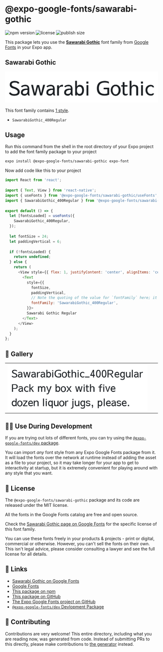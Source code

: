 # @expo-google-fonts/sawarabi-gothic

![npm version](https://flat.badgen.net/npm/v/@expo-google-fonts/sawarabi-gothic)
![license](https://flat.badgen.net/github/license/expo/google-fonts)
![publish size](https://flat.badgen.net/packagephobia/install/@expo-google-fonts/sawarabi-gothic)

This package lets you use the [**Sawarabi Gothic**](https://fonts.google.com/specimen/Sawarabi+Gothic) font family from [Google Fonts](https://fonts.google.com/) in your Expo app.

## Sawarabi Gothic

![Sawarabi Gothic](./font-family.png)

This font family contains [1 style](#-gallery).

- `SawarabiGothic_400Regular`

## Usage

Run this command from the shell in the root directory of your Expo project to add the font family package to your project
```sh
expo install @expo-google-fonts/sawarabi-gothic expo-font
```

Now add code like this to your project
```js
import React from 'react';

import { Text, View } from 'react-native';
import { useFonts } from '@expo-google-fonts/sawarabi-gothic/useFonts';
import { SawarabiGothic_400Regular } from '@expo-google-fonts/sawarabi-gothic/400Regular';

export default () => {
  let [fontsLoaded] = useFonts({
    SawarabiGothic_400Regular,
  });

  let fontSize = 24;
  let paddingVertical = 6;

  if (!fontsLoaded) {
    return undefined;
  } else {
    return (
      <View style={{ flex: 1, justifyContent: 'center', alignItems: 'center' }}>
        <Text
          style={{
            fontSize,
            paddingVertical,
            // Note the quoting of the value for `fontFamily` here; it expects a string!
            fontFamily: 'SawarabiGothic_400Regular',
          }}>
          Sawarabi Gothic Regular
        </Text>
      </View>
    );
  }
};

```

## 🔡 Gallery


||||
|-|-|-|
|![SawarabiGothic_400Regular](./SawarabiGothic_400Regular.ttf.png)||||


## 👩‍💻 Use During Development

If you are trying out lots of different fonts, you can try using the [`@expo-google-fonts/dev` package](https://github.com/expo/google-fonts/tree/master/font-packages/dev#readme).

You can import *any* font style from any Expo Google Fonts package from it. It will load the fonts
over the network at runtime instead of adding the asset as a file to your project, so it may take longer
for your app to get to interactivity at startup, but it is extremely convenient
for playing around with any style that you want.

## 📖 License

The `@expo-google-fonts/sawarabi-gothic` package and its code are released under the MIT license.

All the fonts in the Google Fonts catalog are free and open source.

Check the [Sawarabi Gothic page on Google Fonts](https://fonts.google.com/specimen/Sawarabi+Gothic) for the specific license of this font family.

You can use these fonts freely in your products & projects - print or digital, commercial or otherwise. However, you can't sell the fonts on their own. This isn't legal advice, please consider consulting a lawyer and see the full license for all details.

## 🔗 Links

- [Sawarabi Gothic on Google Fonts](https://fonts.google.com/specimen/Sawarabi+Gothic)
- [Google Fonts](https://fonts.google.com/)
- [This package on npm](https://www.npmjs.com/package/@expo-google-fonts/sawarabi-gothic)
- [This package on GitHub](https://github.com/expo/google-fonts/tree/master/font-packages/sawarabi-gothic)
- [The Expo Google Fonts project on GitHub](https://github.com/expo/google-fonts)
- [`@expo-google-fonts/dev` Devlopment Package](https://github.com/expo/google-fonts/tree/master/font-packages/dev)

## 🤝 Contributing

Contributions are very welcome! This entire directory, including what you are reading now, was generated from code. Instead of submitting PRs to this directly, please make contributions to [the generator](https://github.com/expo/google-fonts/tree/master/packages/generator) instead.
